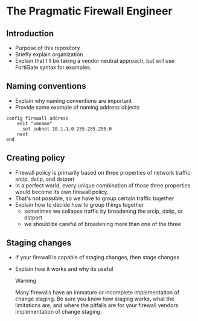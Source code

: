 # The Pragmatic Firewall Engineer

## Introduction

- Purpose of this repository
- Briefly explain organization
- Explain that I'll be taking a vendor neutral approach, but will use FortiGate syntax for examples.

## Naming conventions

- Explain why naming conventions are important
- Provide some example of naming address objects

```
config firewall address
    edit "vmname"
      set subnet 10.1.1.0 255.255.255.0
    next
end
```

## Creating policy

- Firewall policy is primarily based on three properties of network traffic: srcip, dstip, and dstport
- In a perfect world, every unique combination of those three properties would become its own firewall policy.
- That's not possible, so we have to group certain traffic together
- Explain how to decide how to group things together
  - sometimes we collapse traffic by broadening the srcip, dstip, or dstport
  - we should be careful of broadening more than one of the three

## Staging changes

- If your firewall is capable of staging changes, then stage changes
- Explain how it works and why its useful

  > [!WARNING]
  >
  > Many firewalls have an immature or incomplete implementation of change staging. Be sure you know how staging works, what the limitations are, and where the pitfalls are for your firewall vendors implementation of change staging.
